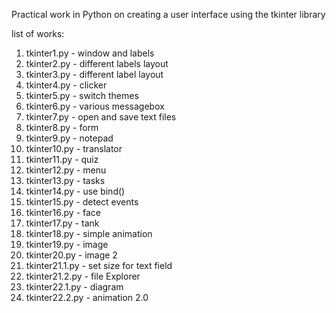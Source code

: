 Practical work in Python on creating a user interface using the tkinter library

list of works:
1. tkinter1.py - window and labels
2. tkinter2.py - different labels layout
3. tkinter3.py - different label layout
4. tkinter4.py - clicker
5. tkinter5.py - switch themes
6. tkinter6.py - various messagebox 
7. tkinter7.py - open and save text files
8. tkinter8.py - form
9. tkinter9.py - notepad
10. tkinter10.py - translator
11. tkinter11.py - quiz
12. tkinter12.py - menu
13. tkinter13.py - tasks
14. tkinter14.py - use bind()
15. tkinter15.py - detect events
16. tkinter16.py - face
17. tkinter17.py - tank
18. tkinter18.py - simple animation
19. tkinter19.py - image
20. tkinter20.py - image 2
21. tkinter21.1.py - set size for text field
22. tkinter21.2.py - file Explorer
23. tkinter22.1.py - diagram
24. tkinter22.2.py - animation 2.0